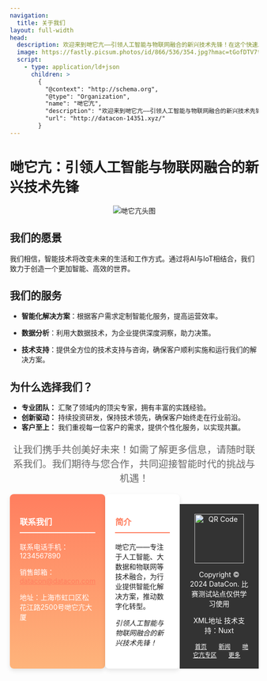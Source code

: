 ```yaml
---
navigation:
  title: 关于我们
layout: full-width
head:
  description: 欢迎来到哋它亢——引领人工智能与物联网融合的新兴技术先锋！在这个快速发展的数字时代，哋它亢公司致力于将人工智能与物联网技术完美融合，推动各行业的智能化转型。我们专注于为客户提供创新的解决方案，帮助他们在激烈的市场竞争中脱颖而出。
  image: https://fastly.picsum.photos/id/866/536/354.jpg?hmac=tGofDTV7tl2rprappPzKFiZ9vDh5MKj39oa2D--gqhA
  script:
    - type: application/ld+json
      children: >
        {
          "@context": "http://schema.org",
          "@type": "Organization",
          "name": "哋它亢",
          "description": "欢迎来到哋它亢——引领人工智能与物联网融合的新兴技术先锋！在这个快速发展的数字时代，哋它亢公司致力于将人工智能与物联网技术完美融合，推动各行业的智能化转型。我们专注于为客户提供创新的解决方案，帮助他们在激烈的市场竞争中脱颖而出。",
          "url": "http://datacon-14351.xyz/"
        }
---
```


# 哋它亢：引领人工智能与物联网融合的新兴技术先锋

<div align="center">
  <img src="https://s2.loli.net/2024/11/18/iCWcZ2Kp61zuag5.png" alt="哋它亢头图">
</div>  




## 我们的愿景

 我们相信，智能技术将改变未来的生活和工作方式。通过将AI与IoT相结合，我们致力于创造一个更加智能、高效的世界。 

## 我们的服务 

- **智能化解决方案**：根据客户需求定制智能化服务，提高运营效率。 

- **数据分析**：利用大数据技术，为企业提供深度洞察，助力决策。 

- **技术支持**：提供全方位的技术支持与咨询，确保客户顺利实施和运行我们的解决方案。 

## 为什么选择我们？ 

- **专业团队：** 汇聚了领域内的顶尖专家，拥有丰富的实践经验。 
- **创新驱动：** 持续投资研发，保持技术领先，确保客户始终走在行业前沿。
-  **客户至上：** 我们重视每一位客户的需求，提供个性化服务，以实现共赢。 

<div style="text-align: center; font-size: 1.4em; color: #666;"> <p>让我们携手共创美好未来！如需了解更多信息，请随时联系我们。我们期待与您合作，共同迎接智能时代的挑战与机遇！ </p> </div> 



<div style="display: flex; justify-content: space-between;"><div style="width: 40%; padding: 20px; background: linear-gradient(to bottom, #ff7e5f, #feb47b); color: white; border-radius: 8px; box-shadow: 0 4px 8px rgba(0, 0, 0, 0.1);">
<h3 style="border-bottom: 2px solid white; padding-bottom: 10px;">联系我们</h3>
<p>联系电话手机：1234567890</p>
<p>销售邮箱：<a href="mailto:reddragon@datacon.com" style="color: #ff7e5f;">datacon@datacon.com</a></p>
<p>地址：上海市虹口区松花江路2500号哋它亢大厦</p></div>
    <div style="width: 65%; padding: 20px; background-color: #ffffff; border-radius: 8px; box-shadow: 0 4px 8px rgba(0, 0, 0, 0.1);">
    <h3 style="color: #ff7e5f; border-bottom: 2px solid #ff7e5f; padding-bottom: 10px;">简介</h3>
    <p>哋它亢——专注于人工智能、大数据和物联网等技术融合，为行业提供智能化解决方案，推动数字化转型。</p>  
        <p><em>引领人工智能与物联网融合的新兴技术先锋！</em></p>
    </div>







<div style="background-color: #333; color: #fff; text-align: center; padding: 20px; margin-top: 20px;">
  <div style="margin-bottom: 10px;">
    <center><img src="https://s2.loli.net/2024/11/18/IksJdhM8qDBmtiT.png" alt="QR Code" style="width: 100px; height: auto;"><center>
  </div>
  <p>Copyright © 2024 DataCon. 比赛测试站点仅供学习使用</p>
  <p>XML地址 技术支持：Nuxt</p>  <div style="margin-top: 10px;">
    <a href="https://datacon-14351.xyz/index.html" style="color: #fff; margin: 0 10px; text-decoration: underline; font-size: 12px;">首页</a>
    <a href="https://datacon-14351.xyz/news" style="color: #fff; margin: 0 10px; text-decoration: underline; font-size: 12px;">新闻</a>
        <a href="https://datacon-14351.xyz/datacon" style="color: #fff; margin: 0 10px; text-decoration: underline; font-size: 12px;">哋它亢专区</a>
        <a href="https://wordpress.datacon-14351.xyz/" style="color: #fff; margin: 0 10px; text-decoration: underline; font-size: 12px;">更多</a>
</div></div>


